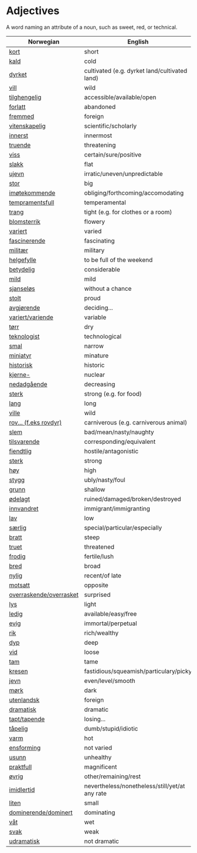 # Adjectives

A word naming an attribute of a noun, such as sweet, red, or technical.

| Norwegian | English |
| --- | --- |
| [kort](https://www.ordnett.no/search?language=no&phrase=kort) | short |
| [kald](https://www.ordnett.no/search?language=no&phrase=kald) | cold |
| [dyrket](https://www.ordnett.no/search?language=no&phrase=dyrket) | cultivated (e.g. dyrket land/cultivated land) |
| [vill](https://www.ordnett.no/search?language=no&phrase=vill) | wild |
| [tilghengelig](https://www.ordnett.no/search?language=no&phrase=tilghengelig) | accessible/available/open |
| [forlatt](https://www.ordnett.no/search?language=no&phrase=forlatt) | abandoned |
| [fremmed](https://www.ordnett.no/search?language=no&phrase=fremmed) | foreign |
| [vitenskapelig](https://www.ordnett.no/search?language=no&phrase=vitenskapelig) | scientific/scholarly |
| [innerst](https://www.ordnett.no/search?language=no&phrase=innerst) | innermost |
| [truende](https://www.ordnett.no/search?language=no&phrase=truende) | threatening |
| [viss](https://www.ordnett.no/search?language=no&phrase=viss) | certain/sure/positive |
| [slakk](https://www.ordnett.no/search?language=no&phrase=slakk) | flat |
| [ujevn](https://www.ordnett.no/search?language=no&phrase=ujevn) | irratic/uneven/unpredictable |
| [stor](https://www.ordnett.no/search?language=no&phrase=stor) | big |
| [imøtekommende](https://www.ordnett.no/search?language=no&phrase=imøtekommende) | obliging/forthcoming/accomodating |
| [tempramentsfull](https://www.ordnett.no/search?language=no&phrase=tempramentsfull) | temperamental |
| [trang](https://www.ordnett.no/search?language=no&phrase=trang) | tight (e.g. for clothes or a room) |
| [blomsterrik](https://www.ordnett.no/search?language=no&phrase=blomsterrik) | flowery |
| [variert](https://www.ordnett.no/search?language=no&phrase=variert) | varied |
| [fascinerende](https://www.ordnett.no/search?language=no&phrase=fascinerende) | fascinating |
| [militær](https://www.ordnett.no/search?language=no&phrase=militær) | military |
| [helgefylle](https://www.ordnett.no/search?language=no&phrase=helgefylle) | to be full of the weekend |
| [betydelig](https://www.ordnett.no/search?language=no&phrase=betydelig) | considerable |
| [mild](https://www.ordnett.no/search?language=no&phrase=mild) | mild |
| [sjanseløs](https://www.ordnett.no/search?language=no&phrase=sjanseløs) | without a chance |
| [stolt](https://www.ordnett.no/search?language=no&phrase=stolt) | proud |
| [avgjørende](https://www.ordnett.no/search?language=no&phrase=avgjørende) | deciding... |
| [variert/variende](https://www.ordnett.no/search?language=no&phrase=variert/variende) | variable |
| [tørr](https://www.ordnett.no/search?language=no&phrase=tørr) | dry |
| [teknologist](https://www.ordnett.no/search?language=no&phrase=teknologist) | technological |
| [smal](https://www.ordnett.no/search?language=no&phrase=smal) | narrow |
| [miniatyr](https://www.ordnett.no/search?language=no&phrase=miniatyr) | minature |
| [historisk](https://www.ordnett.no/search?language=no&phrase=historisk) | historic |
| [kjerne-](https://www.ordnett.no/search?language=no&phrase=kjerne-) | nuclear |
| [nedadgående](https://www.ordnett.no/search?language=no&phrase=nedadgående) | decreasing |
| [sterk](https://www.ordnett.no/search?language=no&phrase=sterk) | strong (e.g. for food) |
| [lang](https://www.ordnett.no/search?language=no&phrase=lang) | long |
| [ville](https://www.ordnett.no/search?language=no&phrase=ville) | wild |
| [rov... (f.eks rovdyr)](https://www.ordnett.no/search?language=no&phrase=rov...%20(f.eks%20rovdyr)) | carniverous (e.g. carniverous animal) |
| [slem](https://www.ordnett.no/search?language=no&phrase=slem) | bad/mean/nasty/naughty |
| [tilsvarende](https://www.ordnett.no/search?language=no&phrase=tilsvarende) | corresponding/equivalent |
| [fiendtlig](https://www.ordnett.no/search?language=no&phrase=fiendtlig) | hostile/antagonistic |
| [sterk](https://www.ordnett.no/search?language=no&phrase=sterk) | strong |
| [høy](https://www.ordnett.no/search?language=no&phrase=høy) | high |
| [stygg](https://www.ordnett.no/search?language=no&phrase=stygg) | ubly/nasty/foul |
| [grunn](https://www.ordnett.no/search?language=no&phrase=grunn) | shallow |
| [ødelagt](https://www.ordnett.no/search?language=no&phrase=ødelagt) | ruined/damaged/broken/destroyed |
| [innvandret](https://www.ordnett.no/search?language=no&phrase=innvandret) | immigrant/immigranting |
| [lav](https://www.ordnett.no/search?language=no&phrase=lav) | low |
| [særlig](https://www.ordnett.no/search?language=no&phrase=særlig) | special/particular/especially |
| [bratt](https://www.ordnett.no/search?language=no&phrase=bratt) | steep |
| [truet](https://www.ordnett.no/search?language=no&phrase=truet) | threatened |
| [frodig](https://www.ordnett.no/search?language=no&phrase=frodig) | fertile/lush |
| [bred](https://www.ordnett.no/search?language=no&phrase=bred) | broad |
| [nylig](https://www.ordnett.no/search?language=no&phrase=nylig) | recent/of late |
| [motsatt](https://www.ordnett.no/search?language=no&phrase=motsatt) | opposite |
| [overraskende/overrasket](https://www.ordnett.no/search?language=no&phrase=overraskende/overrasket) | surprised |
| [lys](https://www.ordnett.no/search?language=no&phrase=lys) | light |
| [ledig](https://www.ordnett.no/search?language=no&phrase=ledig) | available/easy/free |
| [evig](https://www.ordnett.no/search?language=no&phrase=evig) | immortal/perpetual |
| [rik](https://www.ordnett.no/search?language=no&phrase=rik) | rich/wealthy |
| [dyp](https://www.ordnett.no/search?language=no&phrase=dyp) | deep |
| [vid](https://www.ordnett.no/search?language=no&phrase=vid) | loose |
| [tam](https://www.ordnett.no/search?language=no&phrase=tam) | tame |
| [kresen](https://www.ordnett.no/search?language=no&phrase=kresen) | fastidious/squeamish/particulary/picky |
| [jevn](https://www.ordnett.no/search?language=no&phrase=jevn) | even/level/smooth |
| [mørk](https://www.ordnett.no/search?language=no&phrase=mørk) | dark |
| [utenlandsk](https://www.ordnett.no/search?language=no&phrase=utenlandsk) | foreign |
| [dramatisk](https://www.ordnett.no/search?language=no&phrase=dramatisk) | dramatic |
| [tapt/tapende](https://www.ordnett.no/search?language=no&phrase=tapt/tapende) | losing... |
| [tåpelig](https://www.ordnett.no/search?language=no&phrase=tåpelig) | dumb/stupid/idiotic |
| [varm](https://www.ordnett.no/search?language=no&phrase=varm) | hot |
| [ensforming](https://www.ordnett.no/search?language=no&phrase=ensforming) | not varied |
| [usunn](https://www.ordnett.no/search?language=no&phrase=usunn) | unhealthy |
| [praktfull](https://www.ordnett.no/search?language=no&phrase=praktfull) | magnificent |
| [øvrig](https://www.ordnett.no/search?language=no&phrase=øvrig) | other/remaining/rest |
| [imidlertid](https://www.ordnett.no/search?language=no&phrase=imidlertid) | nevertheless/nonetheless/still/yet/at any rate |
| [liten](https://www.ordnett.no/search?language=no&phrase=liten) | small |
| [dominerende/dominert](https://www.ordnett.no/search?language=no&phrase=dominerende/dominert) | dominating |
| [våt](https://www.ordnett.no/search?language=no&phrase=våt) | wet |
| [svak](https://www.ordnett.no/search?language=no&phrase=svak) | weak |
| [udramatisk](https://www.ordnett.no/search?language=no&phrase=udramatisk) | not dramatic |

